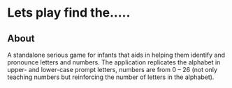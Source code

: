 # Lets play find the.....

## About
A standalone serious game for infants that aids in helping them identify and pronounce letters and numbers. The application replicates the alphabet in upper- and lower-case prompt letters, numbers are from 0 – 26 (not only teaching numbers but reinforcing the number of letters in the alphabet). 

